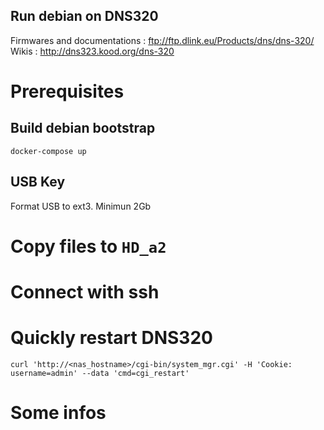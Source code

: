 Run debian on DNS320
--------------------

Firmwares and documentations : ftp://ftp.dlink.eu/Products/dns/dns-320/
Wikis : http://dns323.kood.org/dns-320

# Prerequisites

## Build debian bootstrap

    docker-compose up

## USB Key

Format USB to ext3. Minimun 2Gb

# Copy files to `HD_a2`

# Connect with ssh

# Quickly restart DNS320

    curl 'http://<nas_hostname>/cgi-bin/system_mgr.cgi' -H 'Cookie: username=admin' --data 'cmd=cgi_restart'

# Some infos

